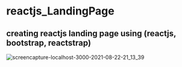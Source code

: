 # reactjs_LandingPage
## creating reactjs landing page using (reactjs, bootstrap, reactstrap)
![screencapture-localhost-3000-2021-08-22-21_13_39](https://user-images.githubusercontent.com/59576285/130461274-cc1cb627-2f79-4f6d-8431-b7a62bf9b875.png)


